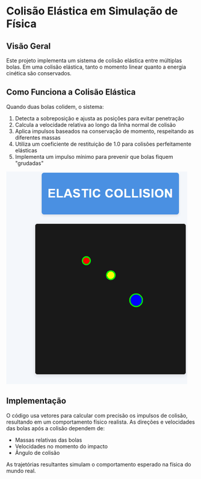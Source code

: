 # Colisão Elástica em Simulação de Física

## Visão Geral

Este projeto implementa um sistema de colisão elástica entre múltiplas bolas. Em uma colisão elástica, tanto o momento linear quanto a energia cinética são conservados.

## Como Funciona a Colisão Elástica

Quando duas bolas colidem, o sistema:

1. Detecta a sobreposição e ajusta as posições para evitar penetração
2. Calcula a velocidade relativa ao longo da linha normal de colisão
3. Aplica impulsos baseados na conservação de momento, respeitando as diferentes massas
4. Utiliza um coeficiente de restituição de 1.0 para colisões perfeitamente elásticas
5. Implementa um impulso mínimo para prevenir que bolas fiquem "grudadas"

![Demonstração da colisão elástica](example.gif)

## Implementação

O código usa vetores para calcular com precisão os impulsos de colisão, resultando em um comportamento físico realista. As direções e velocidades das bolas após a colisão dependem de:

- Massas relativas das bolas
- Velocidades no momento do impacto
- Ângulo de colisão

As trajetórias resultantes simulam o comportamento esperado na física do mundo real.

